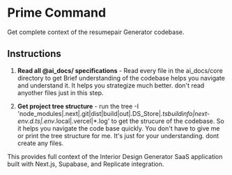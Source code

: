 # Prime Command

Get complete context of the resumepair Generator codebase.

## Instructions

1. **Read all @ai_docs/ specifications** - Read every file in the ai_docs/core directory to get Brief understanding of the codebase helps you navigate and understand it. It helps you strategize much better. don't read anyother files just in this step. 

2. **Get project tree structure** - run the  tree -I 'node_modules|.next|.git|dist|build|out|.DS_Store|*.tsbuildinfo|next-env.d.ts|.env*.local|.vercel|*.log' to get the strucure of the codebase. So it helps you navigate the code base quickly. You don't have to give me or print the tree structure for me. It's just for your understanding. dont create any files. 

This provides full context of the Interior Design Generator SaaS application built with Next.js, Supabase, and Replicate integration.
